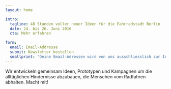 ```yaml
---
layout: home

intro:
  tagline: 48 Stunden voller neuer Ideen für die Fahrradstadt Berlin
  date: 24. bis 26. Juni 2016
  cta: Mehr erfahren

form:
  email: Email-Addresse
  submit: Newsletter bestellen
  smallprint: "Deine Email-Adressen wird von uns ausschliesslich zur Information über den Cyclehack Berlin genutzt und nicht an Dritte weitergegeben. Für diesen Verteiler verwenden wir Mailchimp, dessen <a href='http://mailchimp.com/legal/privacy/' target='_blank'>Privacy Policy</a> du hier einsehen kannst."
---
```


Wir entwickeln gemeinsam Ideen, Prototypen und Kampagnen um die alltäglichen Hindernisse abzubauen, die Menschen vom Radfahren abhalten. Macht mit!
